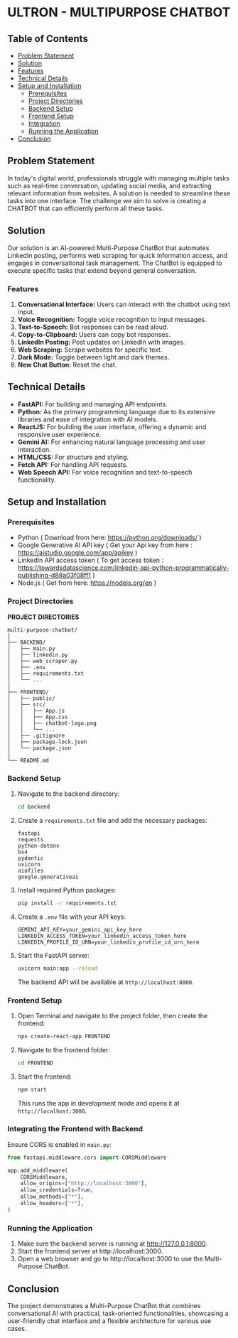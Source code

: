 # ULTRON - MULTIPURPOSE CHATBOT

## Table of Contents
- [Problem Statement](#problem-statement)
- [Solution](#solution)
- [Features](#features)
- [Technical Details](#technical-details)
- [Setup and Installation](#setup-and-installation)
  - [Prerequisites](#prerequisites)
  - [Project Directories](#project-directories)
  - [Backend Setup](#backend-setup)
  - [Frontend Setup](#frontend-setup)
  - [Integration](#integrating-the-frontend-with-backend)
  - [Running the Application](#running-the-application)
- [Conclusion](#conclusion)

## Problem Statement
In today's digital world, professionals struggle with managing multiple tasks such as real-time conversation, updating social media, and extracting relevant information from websites. A solution is needed to streamline these tasks into one interface. The challenge we aim to solve is creating a CHATBOT that can efficiently perform all these tasks.

## Solution
Our solution is an AI-powered Multi-Purpose ChatBot that automates LinkedIn posting, performs web scraping for quick information access, and engages in conversational task management. The ChatBot is equipped to execute specific tasks that extend beyond general conversation.

### Features
1. **Conversational Interface:** Users can interact with the chatbot using text input.
2. **Voice Recognition:** Toggle voice recognition to input messages.
3. **Text-to-Speech:** Bot responses can be read aloud.
4. **Copy-to-Clipboard:** Users can copy bot responses.
5. **LinkedIn Posting:** Post updates on LinkedIn with images.
6. **Web Scraping:** Scrape websites for specific text.
7. **Dark Mode:** Toggle between light and dark themes.
8. **New Chat Button:** Reset the chat.

## Technical Details
- **FastAPI:** For building and managing API endpoints.
- **Python:** As the primary programming language due to its extensive libraries and ease of integration with AI models.
- **ReactJS:** For building the user interface, offering a dynamic and responsive user experience.
- **Gemini AI:** For enhancing natural language processing and user interaction.
- **HTML/CSS:** For structure and styling.
- **Fetch API:** For handling API requests.
- **Web Speech API:** For voice recognition and text-to-speech functionality.

## Setup and Installation

### Prerequisites
- Python ( Download from here: https://python.org/downloads/ )
- Google Generative AI API key ( Get your Api key from here : https://aistudio.google.com/app/apikey )
- LinkedIn API access token ( To get access token : https://towardsdatascience.com/linkedin-api-python-programmatically-publishing-d88a03f08ff1 )
- Node.js ( Get from here: https://nodejs.org/en )

### Project Directories

**PROJECT DIRECTORIES**


    multi-purpose-chatbot/
    │
    ├── BACKEND/
    │   ├── main.py
    │   ├── linkedin.py
    │   ├── web_scraper.py
    │   ├── .env
    │   ├── requirements.txt
    │   └── ...
    |
    ├── FRONTEND/
    │   ├── public/
    │   ├── src/
    │   │   ├── App.js
    │   │   ├── App.css
    │   │   ├── chatbot-logo.png
    │   │   └── ...
    │   ├── .gitignore
    │   ├── package-lock.json
    │   └── package.json
    │
    └── README.md


### Backend Setup
1. Navigate to the backend directory:
    ```bash
    cd backend
    ```

2. Create a `requirements.txt` file and add the necessary packages:
    ```text
    fastapi
    requests
    python-dotenv
    bs4
    pydantic
    uvicorn
    aiofiles
    google.generativeai
    ```

3. Install required Python packages:
    ```bash
    pip install -r requirements.txt
    ```

4. Create a `.env` file with your API keys:
    ```text
    GEMINI_API_KEY=your_gemini_api_key_here
    LINKEDIN_ACCESS_TOKEN=your_linkedin_access_token_here
    LINKEDIN_PROFILE_ID_URN=your_linkedin_profile_id_urn_here
    ```

5. Start the FastAPI server:
    ```bash
    uvicorn main:app --reload
    ```
   The backend API will be available at `http://localhost:8000`.

### Frontend Setup
1. Open Terminal and navigate to the project folder, then create the frontend:
    ```bash
    npx create-react-app FRONTEND
    ```

2. Navigate to the frontend folder:
    ```bash
    cd FRONTEND
    ```

3. Start the frontend:
    ```bash
    npm start
    ```
   This runs the app in development mode and opens it at `http://localhost:3000`.

### Integrating the Frontend with Backend
Ensure CORS is enabled in `main.py`:
```python
from fastapi.middleware.cors import CORSMiddleware 

app.add_middleware(
    CORSMiddleware,
    allow_origins=["http://localhost:3000"],
    allow_credentials=True,
    allow_methods=["*"],
    allow_headers=["*"],
)
```
### Running the Application
 1. Make sure the backend server is running at http://127.0.0.1:8000.
 2. Start the frontend server at http://localhost:3000.
 3. Open a web browser and go to http://localhost:3000 to use the Multi-Purpose ChatBot.
   
## Conclusion
The project demonstrates a Multi-Purpose ChatBot that combines conversational AI with practical, task-oriented functionalities, showcasing a user-friendly chat interface and a flexible architecture for various use cases.

